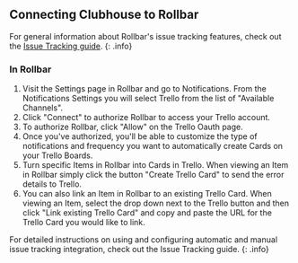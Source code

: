 ## Connecting Clubhouse to Rollbar

For general information about Rollbar's issue tracking features, check out the [Issue Tracking guide](../issue-tracking/). 
{: .info}

### In Rollbar

1. Visit the Settings page in Rollbar and go to Notifications. From the Notifications Settings you
   will select Trello from the list of "Available Channels".
2. Click "Connect" to authorize Rollbar to access your Trello account.
3. To authorize Rollbar, click "Allow" on the Trello Oauth page.
4. Once you've authorized, you'll be able to customize the type of notifications and frequency you
   want to automatically create Cards on your Trello Boards.
5. Turn specific Items in Rollbar into Cards in Trello. When viewing an Item in Rollbar simply click
   the button "Create Trello Card" to send the error details to Trello.
6. You can also link an Item in Rollbar to an existing Trello Card. When viewing an Item, select the
   drop down next to the Trello button and then click "Link existing Trello Card" and copy and paste
   the URL for the Trello Card you would like to link.

For detailed instructions on using and configuring automatic and manual issue tracking integration, check out the Issue Tracking guide. {: .info} 
